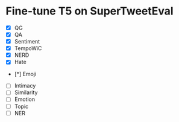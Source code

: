 # Fine-tune T5 on SuperTweetEval
- [x] QG
- [x] QA
- [x] Sentiment
- [x] TempoWiC
- [x] NERD
- [x] Hate
- [*] Emoji
- [ ] Intimacy
- [ ] Similarity
- [ ] Emotion
- [ ] Topic
- [ ] NER
